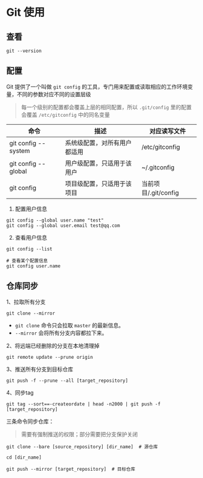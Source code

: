 # Git 使用

## 查看

```shell
git --version
```

## 配置

Git 提供了一个叫做 `git config` 的工具，专门用来配置或读取相应的工作环境变量，不同的参数对应不同的设置层级

> 每一个级别的配置都会覆盖上层的相同配置，所以 `.git/config` 里的配置会覆盖 `/etc/gitconfig` 中的同名变量

| 命令                  | 描述             | 对应读写文件           |
|---------------------|----------------|------------------|
| git config --system | 系统级配置，对所有用户都适用 | /etc/gitconfig   |
| git config --global | 用户级配置，只适用于该用户  | ~/.gitconfig     |
| git config          | 项目级配置，只适用于该项目  | 当前项目/.git/config |

1. 配置用户信息

```shell
git config --global user.name "test"
git config --global user.email test@qq.com
```

2. 查看用户信息

```shell
git config --list

# 查看某个配置信息
git config user.name
```

## 仓库同步

1、拉取所有分支

```shell
git clone --mirror
```

- `git clone` 命令只会拉取 `master` 的最新信息。
- `--mirror` 会将所有分支内容都拉下来。

2、将远端已经删除的分支在本地清理掉

```shell
git remote update --prune origin
```

3、推送所有分支到目标仓库

```shell
git push -f --prune --all [target_repository]
```

4、同步tag

```shell
git tag --sort==-createordate | head -n2000 | git push -f [target_repository]
```

三条命令同步仓库：
> 需要有强制推送的权限；部分需要把分支保护关闭

```shell
git clone --bare [source_repository] [dir_name]  # 源仓库

cd [dir_name]

git push --mirror [target_repository]  # 目标仓库
```
